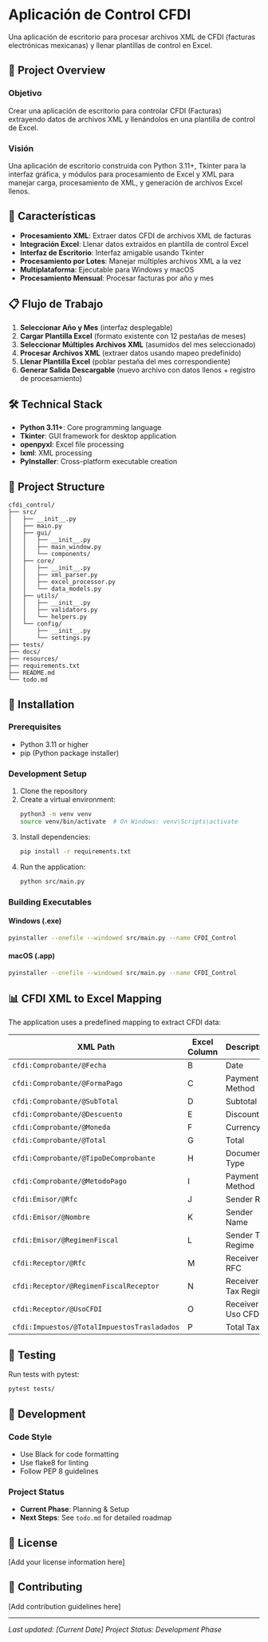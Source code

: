 # Aplicación de Control CFDI

Una aplicación de escritorio para procesar archivos XML de CFDI (facturas electrónicas mexicanas) y llenar plantillas de control en Excel.

## 🎯 Project Overview

### Objetivo
Crear una aplicación de escritorio para controlar CFDI (Facturas) extrayendo datos de archivos XML y llenándolos en una plantilla de control de Excel.

### Visión
Una aplicación de escritorio construida con Python 3.11+, Tkinter para la interfaz gráfica, y módulos para procesamiento de Excel y XML para manejar carga, procesamiento de XML, y generación de archivos Excel llenos.

## 🚀 Características

- **Procesamiento XML**: Extraer datos CFDI de archivos XML de facturas
- **Integración Excel**: Llenar datos extraídos en plantilla de control Excel
- **Interfaz de Escritorio**: Interfaz amigable usando Tkinter
- **Procesamiento por Lotes**: Manejar múltiples archivos XML a la vez
- **Multiplataforma**: Ejecutable para Windows y macOS
- **Procesamiento Mensual**: Procesar facturas por año y mes

## 📋 Flujo de Trabajo

1. **Seleccionar Año y Mes** (interfaz desplegable)
2. **Cargar Plantilla Excel** (formato existente con 12 pestañas de meses)
3. **Seleccionar Múltiples Archivos XML** (asumidos del mes seleccionado)
4. **Procesar Archivos XML** (extraer datos usando mapeo predefinido)
5. **Llenar Plantilla Excel** (poblar pestaña del mes correspondiente)
6. **Generar Salida Descargable** (nuevo archivo con datos llenos + registro de procesamiento)

## 🛠️ Technical Stack

- **Python 3.11+**: Core programming language
- **Tkinter**: GUI framework for desktop application
- **openpyxl**: Excel file processing
- **lxml**: XML processing
- **PyInstaller**: Cross-platform executable creation

## 📁 Project Structure

```
cfdi_control/
├── src/
│   ├── __init__.py
│   ├── main.py
│   ├── gui/
│   │   ├── __init__.py
│   │   ├── main_window.py
│   │   └── components/
│   ├── core/
│   │   ├── __init__.py
│   │   ├── xml_parser.py
│   │   ├── excel_processor.py
│   │   └── data_models.py
│   ├── utils/
│   │   ├── __init__.py
│   │   ├── validators.py
│   │   └── helpers.py
│   └── config/
│       ├── __init__.py
│       └── settings.py
├── tests/
├── docs/
├── resources/
├── requirements.txt
├── README.md
└── todo.md
```

## 🚀 Installation

### Prerequisites
- Python 3.11 or higher
- pip (Python package installer)

### Development Setup
1. Clone the repository
2. Create a virtual environment:
   ```bash
   python3 -m venv venv
   source venv/bin/activate  # On Windows: venv\Scripts\activate
   ```
3. Install dependencies:
   ```bash
   pip install -r requirements.txt
   ```
4. Run the application:
   ```bash
   python src/main.py
   ```

### Building Executables

#### Windows (.exe)
```bash
pyinstaller --onefile --windowed src/main.py --name CFDI_Control
```

#### macOS (.app)
```bash
pyinstaller --onefile --windowed src/main.py --name CFDI_Control
```

## 📊 CFDI XML to Excel Mapping

The application uses a predefined mapping to extract CFDI data:

| XML Path | Excel Column | Description |
|----------|-------------|-------------|
| `cfdi:Comprobante/@Fecha` | B | Date |
| `cfdi:Comprobante/@FormaPago` | C | Payment Method |
| `cfdi:Comprobante/@SubTotal` | D | Subtotal |
| `cfdi:Comprobante/@Descuento` | E | Discount |
| `cfdi:Comprobante/@Moneda` | F | Currency |
| `cfdi:Comprobante/@Total` | G | Total |
| `cfdi:Comprobante/@TipoDeComprobante` | H | Document Type |
| `cfdi:Comprobante/@MetodoPago` | I | Payment Method |
| `cfdi:Emisor/@Rfc` | J | Sender RFC |
| `cfdi:Emisor/@Nombre` | K | Sender Name |
| `cfdi:Emisor/@RegimenFiscal` | L | Sender Tax Regime |
| `cfdi:Receptor/@Rfc` | M | Receiver RFC |
| `cfdi:Receptor/@RegimenFiscalReceptor` | N | Receiver Tax Regime |
| `cfdi:Receptor/@UsoCFDI` | O | Receiver Uso CFDI |
| `cfdi:Impuestos/@TotalImpuestosTrasladados` | P | Total Taxes |

## 🧪 Testing

Run tests with pytest:
```bash
pytest tests/
```

## 📝 Development

### Code Style
- Use Black for code formatting
- Use flake8 for linting
- Follow PEP 8 guidelines

### Project Status
- **Current Phase**: Planning & Setup
- **Next Steps**: See `todo.md` for detailed roadmap

## 📄 License

[Add your license information here]

## 🤝 Contributing

[Add contribution guidelines here]

---

*Last updated: [Current Date]*
*Project Status: Development Phase* 